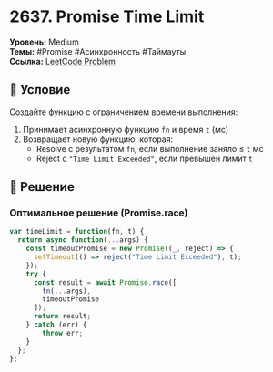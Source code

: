 # 2637. Promise Time Limit

**Уровень:** Medium  
**Темы:** #Promise #Асинхронность #Таймауты  
**Ссылка:** [LeetCode Problem](https://leetcode.com/problems/promise-time-limit/)

## 📜 Условие
Создайте функцию с ограничением времени выполнения:
1. Принимает асинхронную функцию `fn` и время `t` (мс)
2. Возвращает новую функцию, которая:
   - Resolve с результатом `fn`, если выполнение заняло ≤ `t` мс
   - Reject с `"Time Limit Exceeded"`, если превышен лимит `t`

## 🎯 Решение
### Оптимальное решение (Promise.race)
```javascript
var timeLimit = function(fn, t) {
  return async function(...args) {
    const timeoutPromise = new Promise((_, reject) => {
      setTimeout(() => reject("Time Limit Exceeded"), t);
    });
    try {
      const result = await Promise.race([
        fn(...args),
        timeoutPromise
      ]);
      return result;
    } catch (err) {
        throw err;
    }
  };
};
```